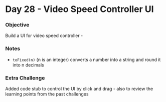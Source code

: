 # Day 28 - Video Speed Controller UI
### Objective
Build a UI for video speed controller -

### Notes
- `toFixed(n)` (n is an integer) converts a number into a string and round it into n decimals

### Extra Challenge 
Added code stub to control the UI by click and drag - also to review the learning points from the past challenges